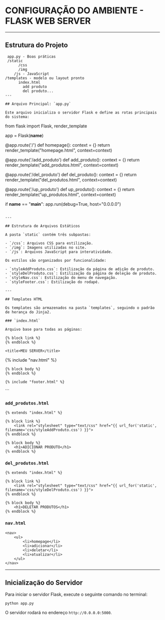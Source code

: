 # CONFIGURAÇÃO DO AMBIENTE - FLASK WEB SERVER

---

## Estrutura do Projeto

```
 app.py - Boas práticas
 /static
	  /css
	  /img
    /js - JavaScript
/templates - modelo ou layout pronto
	  index.html
		add produto
		del produto...
---

## Arquivo Principal: `app.py`

Este arquivo inicializa o servidor Flask e define as rotas principais do sistema:

```
from flask import Flask, render_template

app = Flask(__name__)

@app.route('/')
def homepage():
    context = {}
    return render_template("homepage.html", context=context)

@app.route('/add_produto')
def add_produto():
    context = {}
    return render_template("add_produtos.html", context=context)

@app.route('/del_produto')
def del_produto():
    context = {}
    return render_template("del_produtos.html", context=context)

@app.route('/up_produto')
def up_produto():
    context = {}
    return render_template("up_produtos.html", context=context)

if __name__ == "__main__":
    app.run(debug=True, host="0.0.0.0")
```

---

## Estrutura de Arquivos Estáticos

A pasta `static` contém três subpastas:

- `/css`: Arquivos CSS para estilização.
- `/img`: Imagens utilizadas no site.
- `/js`: Arquivos JavaScript para interatividade.

Os estilos são organizados por funcionalidade:

- `styleAddProduto.css`: Estilização da página de adição de produto.
- `styleDelProduto.css`: Estilização da página de deleção de produto.
- `styleNav.css`: Estilização do menu de navegação.
- `styleFooter.css`: Estilização do rodapé.

---

## Templates HTML

Os templates são armazenados na pasta `templates`, seguindo o padrão de herança do Jinja2.

### `index.html`

Arquivo base para todas as páginas:

```
<!DOCTYPE html>
<html lang="pt-br">
<head>
    <meta charset="UTF-8">
    <meta name="viewport" content="width=device-width, initial-scale=1.0">
    <link rel="stylesheet" type="text/css" href="{{url_for('static', filename='css/styleNav.css')}}">
    <link rel="stylesheet" type="text/css" href="{{url_for('static', filename='css/styleFooter.css')}}">

    {% block link %}
    {% endblock %}

    <title>MEU SERVER</title>
</head>
<body>
    {% include "nav.html" %}

    {% block body %}
    {% endblock %}

    {% include "footer.html" %}
</body>
</html>
```

### `add_produtos.html`

```
{% extends "index.html" %}

{% block link %}
    <link rel="stylesheet" type="text/css" href="{{ url_for('static', filename='css/styleAddProduto.css') }}">
{% endblock %}

{% block body %}
    <h1>ADICIONAR PRODUTO</h1>
{% endblock %}
```

### `del_produtos.html`

```
{% extends "index.html" %}

{% block link %}
    <link rel="stylesheet" type="text/css" href="{{ url_for('static', filename='css/styleDelProduto.css') }}">
{% endblock %}

{% block body %}
    <h1>DELETAR PRODUTOS</h1>
{% endblock %}
```

### `nav.html`

```
<nav>
    <ul>
        <li>homepage</li>
        <li>adicionar</li>
        <li>deletar</li>
        <li>atualizar</li>
    </ul>
</nav>
```

---

## Inicialização do Servidor

Para iniciar o servidor Flask, execute o seguinte comando no terminal:

```
python app.py
```

O servidor rodará no endereço `http://0.0.0.0:5000`.
